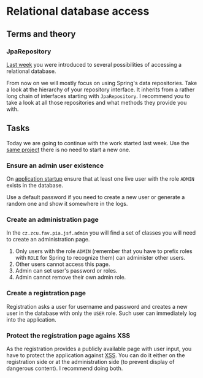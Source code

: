 # Relational database access

## Terms and theory

### JpaRepository

[Last week](../data/) you were introduced to several possibilities of accessing
a relational database.

From now on we will mostly focus on using Spring's data repositories. Take
a look at the hierarchy of your repository interface. It inherits from a rather
long chain of interfaces starting with `JpaRepository`. I recommend you to 
take a look at all those repositories and what methods they provide you with.

## Tasks

Today we are going to continue with the work started last week. Use the [same project](../data/)
there is no need to start a new one.

### Ensure an admin user existence

On [application startup](https://www.baeldung.com/running-setup-logic-on-startup-in-spring)
ensure that at least one live user with the role `ADMIN` exists in the database.

Use a default password if you need to create a new user or generate
a random one and show it somewhere in the logs.

### Create an administration page

In the `cz.zcu.fav.pia.jsf.admin` you will find a set of classes you will need
to create an administration page.

1. Only users with the role `ADMIN` (remember that you have to prefix roles with `ROLE`
for Spring to recognize them) can administer other users.
2. Other users cannot access this page.
3. Admin can set user's password or roles.
4. Admin cannot remove their own admin role.

### Create a registration page

Registration asks a user for username and password and creates a new user in the
database with only the `USER` role. Such user can immediately log into the application.

### Protect the registration page agains XSS

As the registration provides a publicly available page with user input, you have
to protect the application against [XSS](https://en.wikipedia.org/wiki/Cross-site_scripting). 
You can do it either on the registration side or at the administration side (to prevent
display of dangerous content). I recommend doing both.
